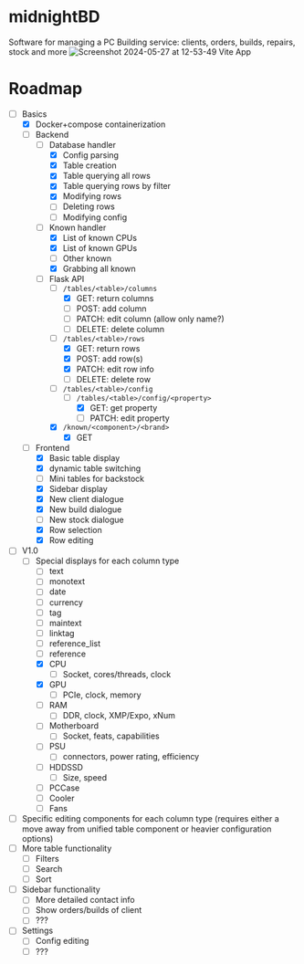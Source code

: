 # midnightBD
Software for managing a PC Building service: clients, orders, builds, repairs, stock and more
![Screenshot 2024-05-27 at 12-53-49 Vite App](https://github.com/8Dion8/midnightBD/assets/62215043/fa1857da-97e8-419c-9da8-2dc03be58d10)

# Roadmap
- [ ] Basics
  - [x] Docker+compose containerization
  - [ ] Backend
    - [ ] Database handler
      - [x] Config parsing
      - [x] Table creation
      - [x] Table querying all rows
      - [x] Table querying rows by filter
      - [x] Modifying rows
      - [ ] Deleting rows
      - [ ] Modifying config
    - [ ] Known handler
      - [x] List of known CPUs
      - [x] List of known GPUs
      - [ ] Other known
      - [x] Grabbing all known
    - [ ] Flask API
      	- [ ] `/tables/<table>/columns`
    		- [x] GET: return columns
    		- [ ] POST: add column
    		- [ ] PATCH: edit column (allow only name?)
    		- [ ] DELETE: delete column
    	- [ ] `/tables/<table>/rows`
    		- [x] GET: return rows
    		- [x] POST: add row(s)
    		- [x] PATCH: edit row info
    		- [ ] DELETE: delete row
    	- [ ] `/tables/<table>/config`
    		- [ ] `/tables/<table>/config/<property>`
    			- [x] GET: get property
    			- [ ] PATCH: edit property
    	- [x] `/known/<component>/<brand>`
        	- [x] GET
  - [ ] Frontend
    - [x] Basic table display
    - [x] dynamic table switching
    - [ ] Mini tables for backstock
    - [x] Sidebar display
    - [x] New client dialogue
    - [x] New build dialogue
    - [ ] New stock dialogue
    - [x] Row selection
    - [x] Row editing
- [ ] V1.0
  - [ ] Special displays for each column type
    - [ ] text
  	- [ ] monotext
  	- [ ] date
  	- [ ] currency
  	- [ ] tag
  	- [ ] maintext
  	- [ ] linktag
  	- [ ] reference_list
  	- [ ] reference
  	- [x] CPU
    	- [ ] Socket, cores/threads, clock
  	- [x] GPU
    	- [ ] PCIe, clock, memory
  	- [ ] RAM
    	- [ ] DDR, clock, XMP/Expo, xNum
  	- [ ] Motherboard
    	- [ ] Socket, feats, capabilities
  	- [ ] PSU
    	- [ ] connectors, power rating, efficiency
  	- [ ] HDDSSD
    	- [ ] Size, speed
  	- [ ] PCCase
  	- [ ] Cooler
  	- [ ] Fans
 - [ ] Specific editing components for each column type (requires either a move away from unified table component or heavier configuration options)
 - [ ] More table functionality
   - [ ] Filters
   - [ ] Search
   - [ ] Sort
 - [ ] Sidebar functionality
   - [ ] More detailed contact info
   - [ ] Show orders/builds of client
   - [ ] ???
 - [ ] Settings
   - [ ] Config editing
   - [ ] ???